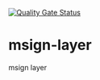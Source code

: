 [![Quality Gate Status](https://sonarcloud.io/api/project_badges/measure?project=msign-kz_msign-layer&metric=alert_status)](https://sonarcloud.io/dashboard?id=msign-kz_msign-layer)

# msign-layer
msign layer

